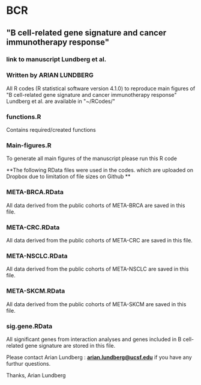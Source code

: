 # BCR

## "B cell-related gene signature and cancer immunotherapy response" 
### link to manuscript  Lundberg et al.

### Written by ARIAN LUNDBERG 

All R codes (R statistical software version 4.1.0) to reproduce main figures of 
"B cell-related gene signature and cancer immunotherapy response" 
Lundberg et al. are available in "~/RCodes/"

### functions.R
Contains required/created functions

### Main-figures.R
To generate all main figures of the manuscript please run this R code


**The following RData files were used in the codes. which are uploaded on Dropbox due to limitation of file sizes on Github **
 
### META-BRCA.RData 
All data derived from the public cohorts of META-BRCA are saved in this file. 

### META-CRC.RData 
All data derived from the public cohorts of META-CRC are saved in this file. 

### META-NSCLC.RData 
All data derived from the public cohorts of META-NSCLC are saved in this file. 

### META-SKCM.RData 
All data derived from the public cohorts of META-SKCM are saved in this file. 

### sig.gene.RData
All significant genes from interaction analyses and genes included in B cell-related gene signature are stored in this file.


Please contact Arian Lundberg : **arian.lundberg@ucsf.edu** if you have any furthur questions. 

Thanks,
Arian Lundberg
